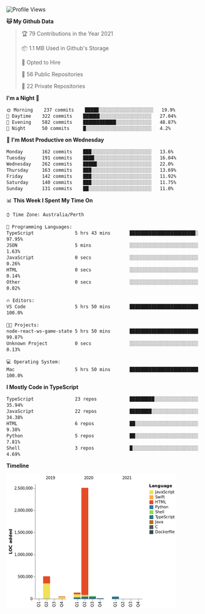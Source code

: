 <!--START_SECTION:waka-->
![Profile Views](http://img.shields.io/badge/Profile%20Views-4-blue)

**🐱 My Github Data** 

> 🏆 79 Contributions in the Year 2021
 > 
> 📦 1.1 MB Used in Github's Storage 
 > 
> 💼 Opted to Hire
 > 
> 📜 56 Public Repositories 
 > 
> 🔑 22 Private Repositories  
 > 
**I'm a Night 🦉** 

```text
🌞 Morning    237 commits    █████░░░░░░░░░░░░░░░░░░░░   19.9% 
🌆 Daytime    322 commits    ██████░░░░░░░░░░░░░░░░░░░   27.04% 
🌃 Evening    582 commits    ████████████░░░░░░░░░░░░░   48.87% 
🌙 Night      50 commits     █░░░░░░░░░░░░░░░░░░░░░░░░   4.2%

```
📅 **I'm Most Productive on Wednesday** 

```text
Monday       162 commits    ███░░░░░░░░░░░░░░░░░░░░░░   13.6% 
Tuesday      191 commits    ████░░░░░░░░░░░░░░░░░░░░░   16.04% 
Wednesday    262 commits    █████░░░░░░░░░░░░░░░░░░░░   22.0% 
Thursday     163 commits    ███░░░░░░░░░░░░░░░░░░░░░░   13.69% 
Friday       142 commits    ███░░░░░░░░░░░░░░░░░░░░░░   11.92% 
Saturday     140 commits    ███░░░░░░░░░░░░░░░░░░░░░░   11.75% 
Sunday       131 commits    ██░░░░░░░░░░░░░░░░░░░░░░░   11.0%

```


📊 **This Week I Spent My Time On** 

```text
⌚︎ Time Zone: Australia/Perth

💬 Programming Languages: 
TypeScript               5 hrs 43 mins       ████████████████████████░   97.95% 
JSON                     5 mins              ░░░░░░░░░░░░░░░░░░░░░░░░░   1.63% 
JavaScript               0 secs              ░░░░░░░░░░░░░░░░░░░░░░░░░   0.26% 
HTML                     0 secs              ░░░░░░░░░░░░░░░░░░░░░░░░░   0.14% 
Other                    0 secs              ░░░░░░░░░░░░░░░░░░░░░░░░░   0.02%

🔥 Editors: 
VS Code                  5 hrs 50 mins       █████████████████████████   100.0%

🐱‍💻 Projects: 
node-react-ws-game-state 5 hrs 50 mins       █████████████████████████   99.87% 
Unknown Project          0 secs              ░░░░░░░░░░░░░░░░░░░░░░░░░   0.13%

💻 Operating System: 
Mac                      5 hrs 50 mins       █████████████████████████   100.0%

```

**I Mostly Code in TypeScript** 

```text
TypeScript               23 repos            █████████░░░░░░░░░░░░░░░░   35.94% 
JavaScript               22 repos            ████████░░░░░░░░░░░░░░░░░   34.38% 
HTML                     6 repos             ██░░░░░░░░░░░░░░░░░░░░░░░   9.38% 
Python                   5 repos             ██░░░░░░░░░░░░░░░░░░░░░░░   7.81% 
Shell                    3 repos             █░░░░░░░░░░░░░░░░░░░░░░░░   4.69%

```


**Timeline**

![Chart not found](https://raw.githubusercontent.com/NWylynko/NWylynko/main/charts/bar_graph.png) 


<!--END_SECTION:waka-->
